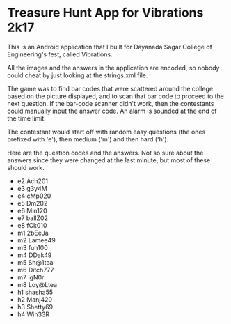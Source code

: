 # Treasure Hunt App for Vibrations 2k17


This is an Android application that I built for Dayanada Sagar College of Engineering's fest, called Vibrations.


All the images and the answers in the application are encoded, so nobody could cheat by just looking at the strings.xml file.


The game was to find bar codes that were scattered around the college based on the picture displayed, and to scan that bar code to
proceed to the next question. If the bar-code scanner didn't work, then the contestants could manually input the answer code. An alarm
is sounded at the end of the time limit.


The contestant would start off with random easy questions (the ones prefixed with 'e'), then medium ('m') and then hard ('h').


Here are the question codes and the answers. Not so sure about the answers since they were changed at the last minute, but most of 
these should work.


* e2	Ach201
* e3	g3y4M
* e4	cMp020
* e5	Dm202
* e6	Min120
* e7	ballZ02
* e8	fCk010
* m1	2bEeJa
* m2	Lamee49
* m3	fun100
* m4	DDak49
* m5	Sh@1taa
* m6	Ditch777
* m7	igN0r
* m8	Loy@Ltea
* h1	shasha55
* h2	Manj420
* h3	Shetty69
* h4	Win33R
